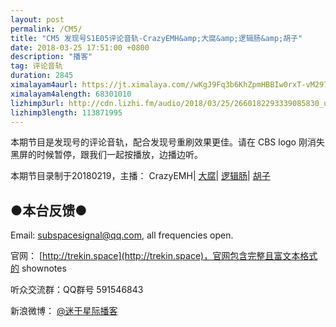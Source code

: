 ```yaml
---
layout: post
permalink: /CM5/
title: "CM5 发现号S1E05评论音轨-CrazyEMH&amp;大腐&amp;逻辑肠&amp;胡子"
date: 2018-03-25 17:51:00 +0800
description: "播客"
tag: 评论音轨
duration: 2845
ximalayam4aurl: https://jt.ximalaya.com//wKgJ9Fq3b6KhZpmHBBIw0rxT-vM297.mp3.m4a?channel=rss&amp;album_id=3135361&amp;track_id=78572002&amp;uid=6418191&amp;jt=https://audio.xmcdn.com/group42/M05/CD/D0/wKgJ9Fq3b6KhZpmHBBIw0rxT-vM297.mp3
ximalayam4alength: 68301010
lizhimp3url: http://cdn.lizhi.fm/audio/2018/03/25/2660182293339085830_ud.mp3
lizhimp3length: 113871995
---   
```


本期节目是发现号的评论音轨，配合发现号重刷效果更佳。请在 CBS logo 刚消失黑屏的时候暂停，跟我们一起按播放，边播边听。

本期节目录制于20180219，主播： CrazyEMH\| [大腐](https://weibo.com/u/5113590549)\| [逻辑肠](https://weibo.com/u/5682045870)\| [胡子](https://weibo.com/p/1005051764117203)

## ●本台反馈●

Email: [subspacesignal@qq.com](mailto:subspacesignal@qq.com), all frequencies open.

官网： [http://trekin.space](http://trekin.space)，官网包含完整且富文本格式的 shownotes

听众交流群：QQ群号 591546843

新浪微博： [@迷于星际播客](http://weibo.com/lostinst)
